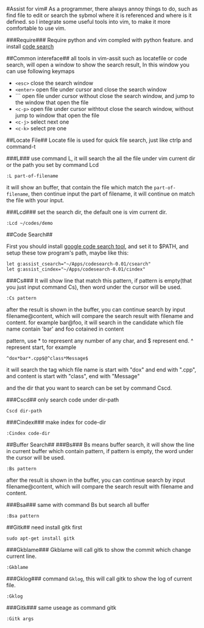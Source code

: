 #Assist for vim#
As a programmer, there always annoy things to do, such as find file to edit or search the sybmol where it is referenced and where is it defined. 
so I integrate some useful tools into vim, to make it more comfortable to use vim.

###Require###
Require python and vim compled with python feature. and install [code search](http://code.google.com/p/codesearch/)


##Common intereface##
all tools in vim-assit  such as locatefile or code search, will open a window to show the search result, In this window you can use following keymaps

* `<esc>`   close the search window
* `<enter>` open file under cursor and close the search window
* `<c-o>``  open file under cursor without close the search window, and jump to the window that open the file
* `<c-p>`   open file under cursor withtout close the search window, without jump to window that open the file
* `<c-j>`   select next one
* `<c-k>`   select pre one

##Locate File##
Locate file is used for quick file search, just like ctrlp and command-t

###L###
use command L, it will search the all the file under vim current dir or the path you set by command Lcd

	:L part-of-filename

it will show an buffer, that contain the file which match the <code>part-of-filename</code>, then continue input the
part of filename, it will continue on match the file with your input.

###Lcd###
set the search dir, the default one is vim current dir.

	:Lcd ~/codes/demo

##Code Search##

First you should install [google code search tool](http://code.google.com/p/codesearch/), and set it to $PATH, and setup these tow program's path, maybe like this:

	let g:assist_csearch="~/Apps/codesearch-0.01/csearch"
	let g:assist_cindex="~/Apps/codesearch-0.01/cindex"

###Cs###
It will show line that match this pattern, if pattern is empty(that you just input command Cs), then word under the cursor will be used.

	:Cs pattern

after the result is shown in the buffer, you can continue search by input filename@content, which will compare the search result with filename and content. for example
bar@foo, it will search in the candidate which file name contain 'bar' and foo cotained in content

pattern, use * to represent any number of any char, and $ represent end. ^ represent start, for example

	^dox*bar*.cpp$@^class*Message$

it will search the tag  which file name is start with "dox" and end with ".cpp", and content is start with "class", end with "Message"

and the dir that you want to search can be set by command Cscd.

###Cscd##
only search code under dir-path

	Cscd dir-path

###Cindex###
make index for code-dir

	:Cindex code-dir


##Buffer Search##
###Bs###
Bs means buffer search, it will show the line in current buffer which contain pattern, if pattern is empty, 
the word under the cursor will be used.

	:Bs pattern

after the result is shown in the buffer, you can continue search by input filename@content, which will compare the search result with filename and content.

###Bsa###
same with command Bs but search all buffer

	:Bsa pattern

##Gitk##
need install gitk first

	sudo apt-get install gitk

###Gkblame###
Gkblame will call gitk to show the commit which change current line.	

	:Gkblame

###Gklog###
command <code>Gklog</code>, this will call gitk to show the log of current file.

	:Gklog

###Gitk###
same useage as command gitk

	:Gitk args
